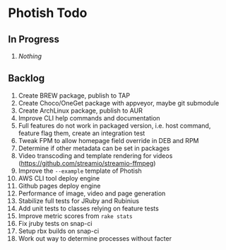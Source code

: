 # Photish Todo

## In Progress

1. _Nothing_

## Backlog

1. Create BREW package, publish to TAP
1. Create Choco/OneGet package with appveyor, maybe git submodule
1. Create ArchLinux package, publish to AUR
1. Improve CLI help commands and documentation
1. Full features do not work in packaged version, i.e. host command, feature
   flag them, create an integration test
1. Tweak FPM to allow homepage field override in DEB and RPM
1. Determine if other metadata can be set in packages
1. Video transcoding and template rendering for videos
   (https://github.com/streamio/streamio-ffmpeg)
1. Improve the `--example` template of Photish
1. AWS CLI tool deploy engine
1. Github pages deploy engine
1. Performance of image, video and page generation
1. Stabilize full tests for JRuby and Rubinius
1. Add unit tests to classes relying on feature tests
1. Improve metric scores from `rake stats`
1. Fix jruby tests on snap-ci
1. Setup rbx builds on snap-ci
1. Work out way to determine processes without facter
